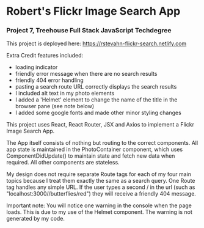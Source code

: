 # Robert's Flickr Image Search App
### Project 7, Treehouse Full Stack JavaScript Techdegree

This project is deployed here: https://rstevahn-flickr-search.netlify.com

Extra Credit features included:
- loading indicator
- friendly error message when there are no search results
- friendly 404 error handling
- pasting a search route URL correctly displays the search results
- I included alt text in my photo elements
- I added a 'Helmet' element to change the name of the title in the browser pane (see note below)
- I added some google fonts and made other minor styling changes

This project uses React, React Router, JSX and Axios to implement a Flickr Image Search App.

The App itself consists of nothing but routing to the correct components. All app state is maintained in the PhotoContainer component, which uses ComponentDidUpdate() to maintain state and fetch new data when required. All other components are stateless.

My design does not require separate Route tags for each of my four main topics because I treat them exactly the same as a search query. One Route tag handles any simple URL. If the user types a second / in the url (such as "localhost:3000//butterflies/red") they will receive a friendly 404 message.

Important note: You will notice one warning in the console when the page loads. This is due to my use of the Helmet
component. The warning is not generated by my code. 